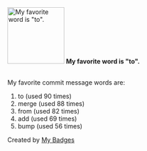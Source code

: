 <img src="https://my-badges.github.io/my-badges/favorite-word.png" alt="My favorite word is &quot;to&quot;." title="My favorite word is &quot;to&quot;." width="128">
<strong>My favorite word is &quot;to&quot;.</strong>
<br><br>

My favorite commit message words are:

1. to (used 90 times)
2. merge (used 88 times)
3. from (used 82 times)
4. add (used 69 times)
5. bump (used 56 times)


Created by <a href="https://github.com/my-badges/my-badges">My Badges</a>